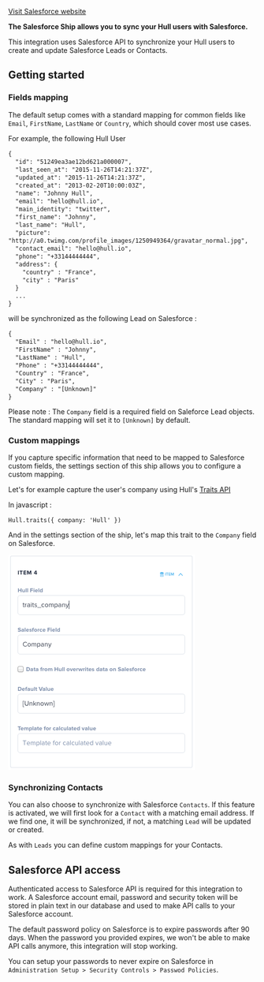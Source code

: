 [Visit Salesforce website](http://salesforce.com)

__The Salesforce Ship allows you to sync your Hull users with Salesforce.__

This integration uses Salesforce API to synchronize your Hull users to create and update Salesforce Leads or Contacts.


## Getting started

### Fields mapping

The default setup comes with a standard mapping for common fields like `Email`, `FirstName`, `LastName` or `Country`, which should cover most use cases.

For example, the following Hull User

    {
      "id": "51249ea3ae12bd621a000007",
      "last_seen_at": "2015-11-26T14:21:37Z",
      "updated_at": "2015-11-26T14:21:37Z",
      "created_at": "2013-02-20T10:00:03Z",
      "name": "Johnny Hull",
      "email": "hello@hull.io",
      "main_identity": "twitter",
      "first_name": "Johnny",
      "last_name": "Hull",
      "picture": "http://a0.twimg.com/profile_images/1250949364/gravatar_normal.jpg",
      "contact_email": "hello@hull.io",
      "phone": "+33144444444",
      "address": {
        "country" : "France",
        "city" : "Paris"
      }
      ...
    }


will be synchronized as the following Lead on Salesforce :

    {
      "Email" : "hello@hull.io",
      "FirstName" : "Johnny",
      "LastName" : "Hull",
      "Phone" : "+33144444444",
      "Country" : "France",
      "City" : "Paris",
      "Company" : "[Unknown]"
    }


Please note : The `Company` field is a required field on Saleforce Lead objects. The standard mapping will set it to `[Unknown]` by default.


### Custom mappings

If you capture specific information that need to be mapped to Salesforce custom fields, the settings section of this ship allows you to configure a custom mapping.

Let's for example capture the user's company using Hull's [Traits API](http://hull.io/docs/references/hull_js#traits)

In javascript :

    Hull.traits({ company: 'Hull' })

And in the settings section of the ship, let's map this trait to the `Company` field on Salesforce.

![Custom Mapping](./images/mapping_company.png "Custom Mapping")


### Synchronizing Contacts

You can also choose to synchronize with Salesforce `Contacts`. If this feature is activated, we will first look for a `Contact` with a matching email address. If we find one, it will be synchronized, if not, a matching `Lead` will be updated or created.

As with `Leads` you can define custom mappings for your Contacts.


## Salesforce API access

Authenticated access to Salesforce API is required for this integration to work. A Salesforce account email, password and security token will be stored in plain text in our database and used to make API calls to your Salesforce account.

The default password policy on Salesforce is to expire passwords after 90 days. When the password you provided expires, we won't be able to make API calls anymore, this integration will stop working.

You can setup your passwords to never expire on Salesforce in `Administration Setup > Security Controls > Passwod Policies`.






